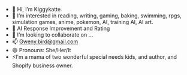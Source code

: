 - 👋 Hi, I’m Kiggykatte
- 👀 I’m interested in reading, writing, gaming, baking, swimming, rpgs, simulation games, anime, pokemon, AI, training AI, AI art.
- 🌱 AI Response Improvement and Rating
- 💞️ I’m looking to collaborate on ...
- 📫 Gweny.bird@gmail.com
- 😄 Pronouns: She/Her/It
- ⚡I'm a mama of two wonderful special needs kids, and author, and Shopify business owner.

<!---
TTIWJA/TTIWJA is a ✨ special ✨ repository because its `README.md` (this file) appears on your GitHub profile.
You can click the Preview link to take a look at your changes.
--->
